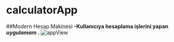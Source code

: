 # calculatorApp
##Modern Hesap Makinesi
**-Kullanıcıya hesaplama işlerini yapan *uygulamam* .**
![appView](https://github.com/mmyildirim/calculatorApp/blob/main/calculatorApp-view.png)
